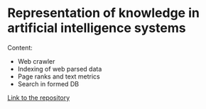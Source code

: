 # Representation of knowledge in artificial intelligence systems

Content:

- Web crawler
- Indexing of web parsed data
- Page ranks and text metrics
- Search in formed DB

[Link to the repository](https://github.com/Medveddo/nstu_search_engine)
